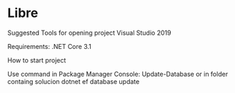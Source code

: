 # Libre


Suggested Tools for opening project Visual Studio 2019 

Requirements:
.NET Core 3.1



How to start project

Use command in Package Manager Console: Update-Database or in folder containg solucion  dotnet ef database update 
